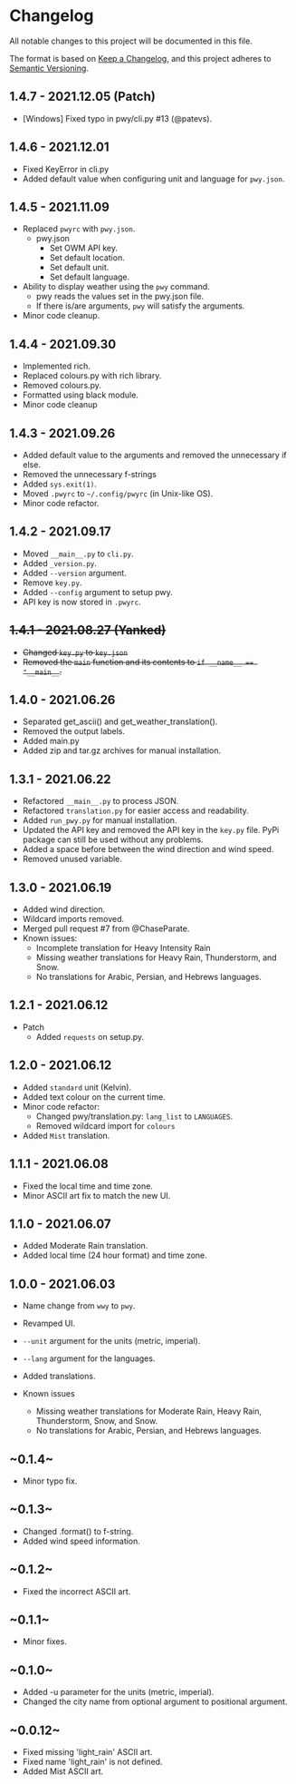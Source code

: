 # Changelog
All notable changes to this project will be documented in this file.

The format is based on [Keep a Changelog](https://keepachangelog.com/en/1.0.0/),
and this project adheres to [Semantic Versioning](https://semver.org/spec/v2.0.0.html).


## 1.4.7 - 2021.12.05 (Patch)
* [Windows] Fixed typo in pwy/cli.py #13 (@patevs).


## 1.4.6 - 2021.12.01
* Fixed KeyError in cli.py
* Added default value when configuring unit and language for `pwy.json`.


## 1.4.5 - 2021.11.09
* Replaced `pwyrc` with `pwy.json`.
	* pwy.json
		* Set OWM API key.
		* Set default location.
		* Set default unit.
		* Set default language.
* Ability to display weather using the `pwy` command.
	* pwy reads the values set in the pwy.json file.
	* If there is/are arguments, `pwy` will satisfy the arguments.
* Minor code cleanup.


## 1.4.4 - 2021.09.30
* Implemented rich.
* Replaced colours.py with rich library.
* Removed colours.py.
* Formatted using black module.
* Minor code cleanup


## 1.4.3 - 2021.09.26
* Added default value to the arguments and removed the unnecessary if else.
* Removed the unnecessary f-strings
* Added `sys.exit(1)`.
* Moved `.pwyrc` to `~/.config/pwyrc` (in Unix-like OS).
* Minor code refactor.


## 1.4.2 - 2021.09.17
* Moved `__main__.py` to `cli.py`.
* Added `_version.py`.
* Added `--version` argument.
* Remove `key.py`.
* Added `--config` argument to setup pwy.
* API key is now stored in `.pwyrc`.


## ~~1.4.1 - 2021.08.27 (Yanked)~~
* ~~Changed `key.py` to `key.json`~~
* ~~Removed the `main` function and its contents to `if __name__ == "__main__`.~~


## 1.4.0 - 2021.06.26
* Separated get_ascii() and get_weather_translation().
* Removed the output labels.
* Added main.py
* Added zip and tar.gz archives for manual installation.


## 1.3.1 - 2021.06.22
* Refactored `__main__.py` to process JSON.
* Refactored `translation.py` for easier access and readability.
* Added `run_pwy.py` for manual installation.
* Updated the API key and removed the API key in the `key.py` file. PyPi package can still be used without any problems.
* Added a space before between the wind direction and wind speed.
* Removed unused variable.

## 1.3.0 - 2021.06.19
* Added wind direction.
* Wildcard imports removed.
* Merged pull request #7 from @ChaseParate.
* Known issues:
    * Incomplete translation for Heavy Intensity Rain
    * Missing weather translations for Heavy Rain, Thunderstorm, and Snow.
    * No translations for Arabic, Persian, and Hebrews languages.


## 1.2.1 - 2021.06.12
* Patch
    * Added `requests` on setup.py.


## 1.2.0 - 2021.06.12
* Added `standard` unit (Kelvin).
* Added text colour on the current time.
* Minor code refactor:
    * Changed pwy/translation.py: `lang_list` to `LANGUAGES`.
    * Removed wildcard import for `colours`
* Added `Mist` translation.


## 1.1.1 - 2021.06.08
* Fixed the local time and time zone.
* Minor ASCII art fix to match the new UI.


## 1.1.0 - 2021.06.07
* Added Moderate Rain translation.
* Added local time (24 hour format) and time zone.


## 1.0.0 - 2021.06.03
* Name change from `wwy` to `pwy`.
* Revamped UI.
* `--unit` argument for the units (metric, imperial).
* `--lang` argument for the languages.
* Added translations.

* Known issues
    * Missing weather translations for Moderate Rain, Heavy Rain, Thunderstorm, Snow, and Snow.
    * No translations for Arabic, Persian, and Hebrews languages.


## ~0.1.4~
* Minor typo fix.


## ~0.1.3~
* Changed .format() to f-string.
* Added wind speed information.


## ~0.1.2~
* Fixed the incorrect ASCII art.


## ~0.1.1~
* Minor fixes.


## ~0.1.0~
* Added -u parameter for the units (metric, imperial).
* Changed the city name from optional argument to positional argument.


## ~0.0.12~
* Fixed missing 'light_rain' ASCII art.
* Fixed name 'light_rain' is not defined.
* Added Mist ASCII art.
